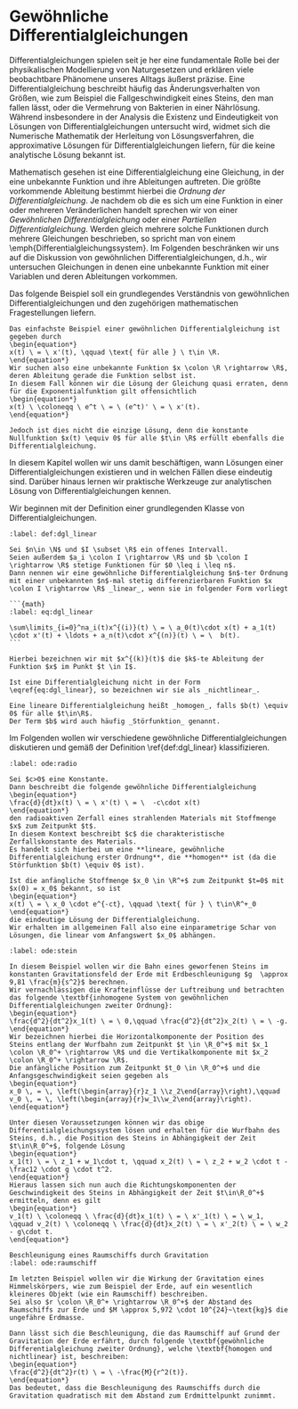 Gewöhnliche Differentialgleichungen
============================

Differentialgleichungen spielen seit je her eine fundamentale Rolle bei der physikalischen Modellierung von Naturgesetzen und erklären viele beobachtbare Phänomene unseres Alltags äußerst präzise.
Eine Differentialgleichung beschreibt häufig das Änderungsverhalten von Größen, wie zum Beispiel die Fallgeschwindigkeit eines Steins, den man fallen lässt, oder die Vermehrung von Bakterien in einer Nährlösung.
Während insbesondere in der Analysis die Existenz und Eindeutigkeit von Lösungen von Differentialgleichungen untersucht wird, widmet sich die Numerische Mathematik der Herleitung von Lösungsverfahren, die approximative Lösungen für Differentialgleichungen liefern, für die keine analytische Lösung bekannt ist.

Mathematisch gesehen ist eine Differentialgleichung eine Gleichung, in der eine unbekannte Funktion und ihre Ableitungen auftreten.
Die größte vorkommende Ableitung bestimmt hierbei die _Ordnung der Differentialgleichung_. Je nachdem ob die es sich um eine Funktion in einer oder mehreren Veränderlichen handelt sprechen wir von einer _Gewöhnlichen Differentialgleichung_ oder einer _Partiellen Differentialgleichung_.
Werden gleich mehrere solche Funktionen durch mehrere Gleichungen beschrieben, so spricht man von einem \emph{Differentialgleichungssystem}.
Im Folgenden beschränken wir uns auf die Diskussion von gewöhnlichen Differentialgleichungen, d.h., wir untersuchen Gleichungen in denen eine unbekannte Funktion mit einer Variablen und deren Ableitungen vorkommen.

Das folgende Beispiel soll ein grundlegendes Verständnis von gewöhnlichen Differentialgleichungen und den zugehörigen mathematischen Fragestellungen liefern.

````{prf:example}
Das einfachste Beispiel einer gewöhnlichen Differentialgleichung ist gegeben durch
\begin{equation*}
x(t) \ = \ x'(t), \qquad \text{ für alle } \ t\in \R.
\end{equation*}
Wir suchen also eine unbekannte Funktion $x \colon \R \rightarrow \R$, deren Ableitung gerade die Funktion selbst ist.
In diesem Fall können wir die Lösung der Gleichung quasi erraten, denn für die Exponentialfunktion gilt offensichtlich 
\begin{equation*}
x(t) \ \coloneqq \ e^t \ = \ (e^t)' \ = \ x'(t).
\end{equation*}

Jedoch ist dies nicht die einzige Lösung, denn die konstante Nullfunktion $x(t) \equiv 0$ für alle $t\in \R$ erfüllt ebenfalls die Differentialgleichung.
````

In diesem Kapitel wollen wir uns damit beschäftigen, wann Lösungen einer Differentialgleichungen existieren und in welchen Fällen diese eindeutig sind.
Darüber hinaus lernen wir praktische Werkzeuge zur analytischen Lösung von Differentialgleichungen kennen.

Wir beginnen mit der Definition einer grundlegenden Klasse von Differentialgleichungen.

````{prf:definition} Lineare Differentialgleichung
:label: def:dgl_linear

Sei $n\in \N$ und $I \subset \R$ ein offenes Intervall.
Seien außerdem $a_i \colon I \rightarrow \R$ und $b \colon I \rightarrow \R$ stetige Funktionen für $0 \leq i \leq n$.
Dann nennen wir eine gewöhnliche Differentialgleichung $n$-ter Ordnung mit einer unbekannten $n$-mal stetig differenzierbaren Funktion $x \colon I \rightarrow \R$ _linear_, wenn sie in folgender Form vorliegt

```{math}
:label: eq:dgl_linear

\sum\limits_{i=0}^na_i(t)x^{(i)}(t) \ = \ a_0(t)\cdot x(t) + a_1(t) \cdot x'(t) + \ldots + a_n(t)\cdot x^{(n)}(t) \ = \  b(t).
```

Hierbei bezeichnen wir mit $x^{(k)}(t)$ die $k$-te Ableitung der Funktion $x$ im Punkt $t \in I$.

Ist eine Differentialgleichung nicht in der Form \eqref{eq:dgl_linear}, so bezeichnen wir sie als _nichtlinear_.

Eine lineare Differentialgleichung heißt _homogen_, falls $b(t) \equiv 0$ für alle $t\in\R$.
Der Term $b$ wird auch häufig _Störfunktion_ genannt.
````

Im Folgenden wollen wir verschiedene gewöhnliche Differentialgleichungen diskutieren und gemäß der Definition \ref{def:dgl_linear} klassifizieren.

````{prf:example} Radioaktiver Zerfall
:label: ode:radio

Sei $c>0$ eine Konstante. 
Dann beschreibt die folgende gewöhnliche Differentialgleichung
\begin{equation*}
\frac{d}{dt}x(t) \ = \ x'(t) \ = \  -c\cdot x(t)
\end{equation*}
den radioaktiven Zerfall eines strahlenden Materials mit Stoffmenge $x$ zum Zeitpunkt $t$.
In diesem Kontext beschreibt $c$ die charakteristische Zerfallskonstante des Materials.
Es handelt sich hierbei um eine **lineare, gewöhnliche Differentialgleichung erster Ordnung**, die **homogen** ist (da die Störfunktion $b(t) \equiv 0$ ist).

Ist die anfängliche Stoffmenge $x_0 \in \R^+$ zum Zeitpunkt $t=0$ mit $x(0) = x_0$ bekannt, so ist
\begin{equation*}
x(t) \ = \ x_0 \cdot e^{-ct}, \qquad \text{ für } \ t\in\R^+_0
\end{equation*}
die eindeutige Lösung der Differentialgleichung.
Wir erhalten im allgemeinen Fall also eine einparametrige Schar von Lösungen, die linear vom Anfangswert $x_0$ abhängen.
````

````{prf:example} Steinwurf
:label: ode:stein

In diesem Beispiel wollen wir die Bahn eines geworfenen Steins im konstanten Gravitationsfeld der Erde mit Erdbeschleunigung $g  \approx 9,81 \frac{m}{s^2}$ berechnen.
Wir vernachlässigen die Krafteinflüsse der Luftreibung und betrachten das folgende \textbf{inhomogene System von gewöhnlichen Differentialgleichungen zweiter Ordnung}:
\begin{equation*}
\frac{d^2}{dt^2}x_1(t) \ = \ 0,\qquad \frac{d^2}{dt^2}x_2(t) \ = \ -g.
\end{equation*}
Wir bezeichnen hierbei die Horizontalkomponente der Position des Steins entlang der Wurfbahn zum Zeitpunkt $t \in \R_0^+$ mit $x_1 \colon \R_0^+ \rightarrow \R$ und die Vertikalkomponente mit $x_2 \colon \R_0^+ \rightarrow \R$. 
Die anfängliche Position zum Zeitpunkt $t_0 \in \R_0^+$ und die Anfangsgeschwindigkeit seien gegeben als
\begin{equation*}
x_0 \, = \, \left(\begin{array}{r}z_1 \\z_2\end{array}\right),\qquad v_0 \, = \, \left(\begin{array}{r}w_1\\w_2\end{array}\right).
\end{equation*}

Unter diesen Voraussetzungen können wir das obige Differentialgleichungssystem lösen und erhalten für die Wurfbahn des Steins, d.h., die Position des Steins in Abhängigkeit der Zeit $t\in\R_0^+$, folgende Lösung
\begin{equation*}
x_1(t) \ = \ z_1 + w_1\cdot t, \qquad x_2(t) \ = \ z_2 + w_2 \cdot t - \frac12 \cdot g \cdot t^2.
\end{equation*}
Hieraus lassen sich nun auch die Richtungskomponenten der Geschwindigkeit des Steins in Abhängigkeit der Zeit $t\in\R_0^+$ ermitteln, denn es gilt
\begin{equation*}
v_1(t) \ \coloneqq \ \frac{d}{dt}x_1(t) \ = \ x'_1(t) \ = \ w_1, \qquad v_2(t) \ \coloneqq \ \frac{d}{dt}x_2(t) \ = \ x'_2(t) \ = \ w_2 - g\cdot t.
\end{equation*}
````

````{prf:example}
Beschleunigung eines Raumschiffs durch Gravitation
:label: ode:raumschiff

Im letzten Beispiel wollen wir die Wirkung der Gravitation eines Himmelskörpers, wie zum Beispiel der Erde, auf ein wesentlich kleineres Objekt (wie ein Raumschiff) beschreiben. 
Sei also $r \colon \R_0^+ \rightarrow \R_0^+$ der Abstand des Raumschiffs zur Erde und $M \approx 5,972 \cdot 10^{24}~\text{kg}$ die ungefähre Erdmasse.

Dann lässt sich die Beschleunigung, die das Raumschiff auf Grund der Gravitation der Erde erfährt, durch folgende \textbf{gewöhnliche Differentialgleichung zweiter Ordnung}, welche \textbf{homogen und nichtlinear} ist, beschreiben:
\begin{equation*}
\frac{d^2}{dt^2}r(t) \ = \ -\frac{M}{r^2(t)}.
\end{equation*}
Das bedeutet, dass die Beschleunigung des Raumschiffs durch die Gravitation quadratisch mit dem Abstand zum Erdmittelpunkt zunimmt.
````
